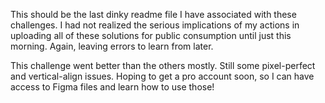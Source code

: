 This should be the last dinky readme file I have associated with these challenges. I had not realized the serious implications of my actions in uploading all of these solutions for public consumption until just this morning. Again, leaving errors to learn from later.

This challenge went better than the others mostly. Still some pixel-perfect and vertical-align issues. Hoping to get a pro account soon, so I can have access to Figma files and learn how to use those!
